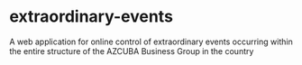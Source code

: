 # extraordinary-events
A web application for online control of extraordinary events occurring within the entire structure of the AZCUBA Business Group in the country
